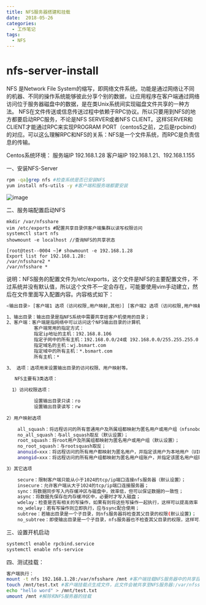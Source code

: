 ```yaml
---
title: NFS服务器搭建和挂载
date:  2018-05-26
categories:
  - 工作笔记
tags:
  - NFS 
---
```


# nfs-server-install

NFS 是Network File System的缩写，即网络文件系统。功能是通过网络让不同的机器、不同的操作系统能够彼此分享个别的数据，让应用程序在客户端通过网络访问位于服务器磁盘中的数据，是在类Unix系统间实现磁盘文件共享的一种方法。
NFS在文件传送或信息传送过程中依赖于RPC协议。所以只要用到NFS的地方都要启动RPC服务，不论是NFS SERVER或者NFS CLIENT。这样SERVER和CLIENT才能通过RPC来实现PROGRAM PORT（centos5之前，之后是rpcbind）的对应。可以这么理解RPC和NFS的关系：NFS是一个文件系统，而RPC是负责信息的传输。

Centos系统环境：
服务端IP 192.168.1.28
客户端IP 192.168.1.21、192.168.1.155

一、安装NFS-Server

```sh
rpm -qa|grep nfs #检查系统是否已安装NFS
yum install nfs-utils -y #客户端和服务端都要安装
```



![image](https://github.com/liaoxiaobo/liaoxiaobo.github.io/blob/master/img/nfs/nfs01.png?raw=true)

二、服务端配置启动NFS

```
mkdir /var/nfsshare 
vim /etc/exports #配置共享目录供客户端集群以读写权限访问
systemctl start nfs
showmount -e localhost //查询NFS的共享状态

[root@test--0004 ~]# showmount -e 192.168.1.28
Export list for 192.168.1.28:
/var/nfsshare2 *
/var/nfsshare *
```



说明：NFS服务的配置文件为/etc/exports，这个文件是NFS的主要配置文件，不过系统并没有默认值，所以这个文件不一定会存在，可能要使用vim手动建立，然后在文件里面写入配置内容。内容格式如下：

```sh
<输出目录> [客户端1 选项（访问权限,用户映射,其他）] [客户端2 选项（访问权限,用户映射,其他)]
```



```sh
1、输出目录：输出目录是指NFS系统中需要共享给客户机使用的目录；
2、客户端：客户端是指网络中可以访问这个NFS输出目录的计算机
          客户端常用的指定方式：
          指定ip地址的主机：192.168.8.106
          指定子网中的所有主机：192.168.0.0/24或 192.168.0.0/255.255.255.0
          指定域名的主机：wj.bsmart.com
          指定域中的所有主机：*.bsmart.com
          所有主机：*

3、 选项：选项用来设置输出目录的访问权限、用户映射等。

   NFS主要有3类选项：

  1）访问权限选项：

          设置输出目录只读：ro
          设置输出目录读写：rw
          
2）用户映射选项

    all_squash：将远程访问的所有普通用户及所属组都映射为匿名用户或用户组（nfsnobody）；
    no_all_squash：与all_squash取反（默认设置）；
    root_squash：将root用户及所属组都映射为匿名用户或用户组（默认设置）；
    no_root_squash：与rootsquash取反；
    anonuid=xxx：将远程访问的所有用户都映射为匿名用户，并指定该用户为本地用户（UID=xxx）；
    anongid=xxx：将远程访问的所有用户组都映射为匿名用户组账户，并指定该匿名用户组账户为本地用户组账户（GID=xxx）；

3）其它选项

    secure：限制客户端只能从小于1024的tcp/ip端口连接nfs服务器（默认设置）；
    insecure：允许客户端从大于1024的tcp/ip端口连接服务器；
    sync：将数据同步写入内存缓冲区与磁盘中，效率低，但可以保证数据的一致性；
    async：将数据先保存在内存缓冲区中，必要时才写入磁盘；
    wdelay：检查是否有相关的写操作，如果有则将这些写操作一起执行，这样可以提高效率（默认设置）；
    no_wdelay：若有写操作则立即执行，应与sync配合使用；
    subtree：若输出目录是一个子目录，则nfs服务器将检查其父目录的权限(默认设置)；
    no_subtree：即使输出目录是一个子目录，nfs服务器也不检查其父目录的权限，这样可以提高效率；
```

三、设置开机启动

```sh
systemctl enable rpcbind.service
systemctl enable nfs-service
```



四、测试挂载：

```sh
客户端执行：
mount -t nfs 192.168.1.28:/var/nfsshare /mnt #客户端挂载NFS服务器中的共享目录
touch /mnt/test.txt #客户端挂载点生成文件，此文件会被共享至NFS服务器:/var/nfsshare
echo "hello word" > /mnt/test.txt
umount /mnt #解除和NFS服务器的挂载
```